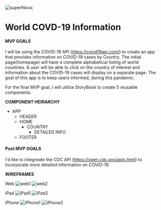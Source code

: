 ![superNova](https://imgur.com/pxrkv9N.gif);

# World COVD-19 Information

#### MVP GOALS

I will be using the COVID-19 API (https://covid19api.com/) to create an app that provides information on COVID-19 cases by Country. The initial page(homepage) will have a complete alphabetical listing of world countries. A user will be able to click on the country of interest and information about the COVID-19 cases will display on a separate page. The goal of this app is to keep users informed, during this pandemic.

For the final MVP goal, I will utilize StoryBook to create 5 reusable components.

**COMPONENT HEIRARCHY**

- APP
  - HEADER
  - HOME
    - COUNTRY
      - DETAILED INFO
  - FOOTER

#### Post MVP GOALS

I'd like to integreate the CDC API (https://open.cdc.gov/apis.html) to incorporate more detailed information on COVID-19.

**WIREFRAMES**

Web
![web1](https://imgur.com/f75CQ0F.png)
![web2](https://imgur.com/ubZX4k5.png)

iPad
![iPad1](https://imgur.com/C4mmOEz.png)
![iPad2](https://imgur.com/DdrF9he.png)

iPhone
![iPhone1](https://imgur.com/MKkTMA8.png)
![iPhone2](https://imgur.com/TpadLmQ.png)
